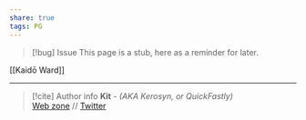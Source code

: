 ```yaml
---
share: true
tags: PG
---
```

> [!bug] Issue
> This page is a stub, here as a reminder for later.

[[Kaidō Ward]]

-----
> [!cite] Author info
> **Kit** - *(AKA Kerosyn, or QuickFastly)*\
> [Web zone](https://kitabe.link) // [Twitter](https://twitter.com/Kerosyn_)